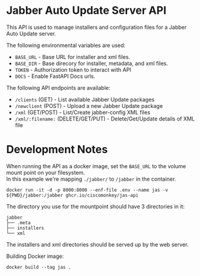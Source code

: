 # Jabber Auto Update Server API

This API is used to manage installers and configuration files for a Jabber Auto Update server.

The following environmental variables are used:

* ```BASE_URL``` - Base URL for installer and xml files.
* ```BASE_DIR``` - Base direcory for installer, metadata, and xml files.
* ```TOKEN``` - Authorization token to interact with API
* ```DOCS``` - Enable FastAPI Docs urls.

The following API endpoints are available:

* ```/clients``` (GET) - List available Jabber Update packages
* ```/newclient``` (POST) - Upload a new Jabber Update package
* ```/xml``` (GET/POST) - List/Create jabber-config XML files
* ```/xml/:filename:``` (DELETE/GET/PUT) - Delete/Get/Update details of XML file


# Development Notes

When running the API as a docker image, set the ```BASE_URL``` to the volume mount point on your filesystem.  
In this example we're mapping ```./jabber/``` to ```/jabber``` in the container.  
```shell
docker run -it -d -p 8000:8000 --enf-file .env --name jas -v ${PWD}/jabber:/jabber ghcr.io/ciscomonkey/jas-api
```

The directory you use for the mountpoint should have 3 directories in it:

```shell
jabber
├── .meta
├── installers
└── xml
```

The installers and xml directories should be served up by the web server.

Building Docker image:

```shell
docker build --tag jas .
```